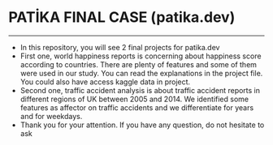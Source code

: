 # PATİKA FINAL CASE (patika.dev)
---
* In this repository, you will see 2 final projects for patika.dev
* First one, world happiness reports is concerning about happiness score according to countries. There are plenty of features and some of them were used in our study. You can read the explanations in the project file. You could also have access kaggle data in project. 
* Second one, traffic accident analysis is about traffic accident reports in different regions of UK between 2005 and 2014. We identified some features as affector on traffic accidents and we differentiate for years and for weekdays. 
* Thank you for your attention. If you have any question, do not hesitate to ask
